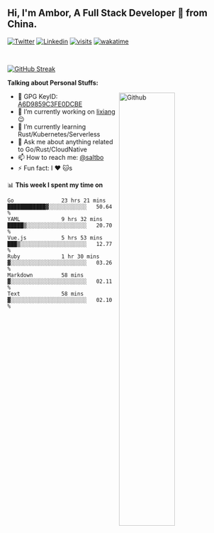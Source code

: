 ## Hi, I'm Ambor, A Full Stack Developer 🚀 from China.

[![Twitter](https://img.shields.io/badge/-saltbo-1ca0f1?style=flat&logo=twitter&logoColor=white)](https://twitter.com/rdsaltbo)
[![Linkedin](https://img.shields.io/badge/-saltbo-blue?style=flat&logo=Linkedin&logoColor=white)](https://www.linkedin.com/in/saltbo/)
[![visits](https://visitor.vercel.app/page/saltbo?color=light-green)](https://github.com/saltbo/)
[![wakatime](https://wakatime.com/badge/user/f82b1c77-faab-48cd-aef5-a12c0aff104b.svg)](https://wakatime.com/@f82b1c77-faab-48cd-aef5-a12c0aff104b)

&nbsp;  

[![GitHub Streak](http://github-readme-streak-stats.herokuapp.com?user=saltbo&hide_border=true&date_format=M%20j%5B%2C%20Y%5D)](https://git.io/streak-stats)

**Talking about Personal Stuffs:**
<!-- Any image aligned to the right. Beware the width  -->
<img width="50%" align="right" alt="Github" src="https://raw.githubusercontent.com/saltbo/saltbo/master/images/git-header.svg" />

- 🤘 GPG KeyID: [A6D9859C3FE0DCBE](https://saltbo.cn/pgp_keys.asc)
- 🔭 I’m currently working on [lixiang](https://www.lixiang.com/) :wink:
- 🌱 I’m currently learning Rust/Kubernetes/Serverless
- 💬 Ask me about anything related to Go/Rust/CloudNative
- 📫 How to reach me: [@saltbo](https://t.me/saltbo)
- ⚡ Fun fact: I :heart: :cat:s


📊 **This week I spent my time on**
<!--START_SECTION:waka-->

```text
Go               23 hrs 21 mins  ████████████▓░░░░░░░░░░░░   50.64 %
YAML             9 hrs 32 mins   █████▒░░░░░░░░░░░░░░░░░░░   20.70 %
Vue.js           5 hrs 53 mins   ███▒░░░░░░░░░░░░░░░░░░░░░   12.77 %
Ruby             1 hr 30 mins    ▓░░░░░░░░░░░░░░░░░░░░░░░░   03.26 %
Markdown         58 mins         ▓░░░░░░░░░░░░░░░░░░░░░░░░   02.11 %
Text             58 mins         ▓░░░░░░░░░░░░░░░░░░░░░░░░   02.10 %
```

<!--END_SECTION:waka-->
